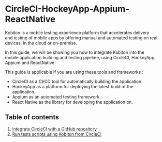 #  CircleCI-HockeyApp-Appium-ReactNative

Kobiton is a mobile testing experience platform that accelerates delivery and testing of mobile apps by offering manual and automated testing on real devices, in the cloud or on-premise.

In this guide, we will be showing you how to integrate Kobiton into the mobile application building and testing pipeline, using CircleCI, HockeyApp, Appium and ReactNative.

This guide is applicable if you are using these tools and frameworks :
- CircleCI as a CI/CD tool for automatically building the application.
- HockeyApp as a platform for deploying the latest build of the application.
- Appium as an automated testing framework.
- React Native as the library for developing the application on.

## Table of contents
1. [Integrate CircleCI with a GitHub repository](./Integrate-CircleCI.md)
2. [Run tests scripts using Kobiton from CircleCI](./Integrate-Kobiton.md)